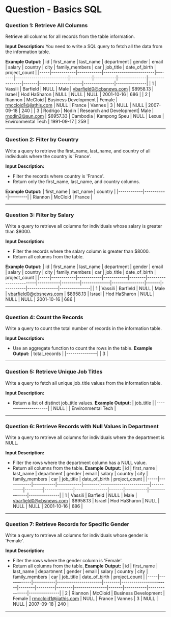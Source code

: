 # Question - Basics SQL

### Question 1: Retrieve All Columns
Retrieve all columns for all records from the table information.

**Input Description:**
You need to write a SQL query to fetch all the data from the information table.

**Example Output:**
| id  | first_name | last_name  | department              | gender | email                    | salary    | country   | city         | family_members | car   | job_title           | date_of_birth | project_count |
|-----|------------|------------|-------------------------|--------|--------------------------|-----------|-----------|--------------|----------------|-------|---------------------|---------------|---------------|
| 1   | Vassili    | Barfield   | NULL                    | Male   | vbarfield0@cbsnews.com   | $8958.13  | Israel    | Hod HaSharon | NULL           | NULL  | NULL                | 2001-10-16    | 686           |
| 2   | Riannon    | McCloid    | Business Development    | Female | rmccloid1@jiathis.com    | NULL      | France    | Vannes       | 3              | NULL  | NULL                | 2007-09-18    | 240           |
| 3   | Rodrigo    | Nodin      | Research and Development| Male   | rnodin2@sun.com          | $6957.33  | Cambodia  | Kampong Speu | NULL           | Lexus | Environmental Tech  | 1991-09-17    | 259           |

---
### Question 2: Filter by Country
Write a query to retrieve the first_name, last_name, and country of all individuals where the country is 'France'.

**Input Description:**
- Filter the records where country is 'France'.
- Return only the first_name, last_name, and country columns.

**Example Output:**
| first_name | last_name | country |
|------------|-----------|---------|
| Riannon    | McCloid   | France  |

---
### Question 3: Filter by Salary
Write a query to retrieve all columns for individuals whose salary is greater than $8000.

**Input Description:**
- Filter the records where the salary column is greater than $8000.
- Return all columns from the table.

**Example Output:**
| id  | first_name | last_name  | department | gender | email                  | salary    | country | city         | family_members | car   | job_title | date_of_birth | project_count |
|-----|------------|------------|------------|--------|------------------------|-----------|---------|--------------|----------------|-------|-----------|---------------|---------------|
| 1   | Vassili    | Barfield   | NULL       | Male   | vbarfield0@cbsnews.com | $8958.13  | Israel  | Hod HaSharon | NULL           | NULL  | NULL      | 2001-10-16    | 686           |

---
### Question 4: Count the Records
Write a query to count the total number of records in the information table.

**Input Description:**
- Use an aggregate function to count the rows in the table.
**Example Output:**
| total_records |
|---------------|
| 3             |

---
### Question 5: Retrieve Unique Job Titles
Write a query to fetch all unique job_title values from the information table.

**Input Description:**
- Return a list of distinct job_title values.
**Example Output:**
| job_title           |
|---------------------|
| NULL               |
| Environmental Tech |

---
### Question 6: Retrieve Records with Null Values in Department
Write a query to retrieve all columns for individuals where the department is NULL.

**Input Description:**
- Filter the rows where the department column has a NULL value.
- Return all columns from the table.
**Example Output:**
| id  | first_name | last_name | department | gender | email                  | salary    | country | city         | family_members | car   | job_title | date_of_birth | project_count |
|-----|------------|-----------|------------|--------|------------------------|-----------|---------|--------------|----------------|-------|-----------|---------------|---------------|
| 1   | Vassili    | Barfield  | NULL       | Male   | vbarfield0@cbsnews.com | $8958.13  | Israel  | Hod HaSharon | NULL           | NULL  | NULL      | 2001-10-16    | 686           |


---
### Question 7: Retrieve Records for Specific Gender
Write a query to retrieve all columns for individuals whose gender is 'Female'.

**Input Description:**
- Filter the rows where the gender column is 'Female'.
- Return all columns from the table.
**Example Output:**
| id  | first_name | last_name | department           | gender | email                 | salary | country | city   | family_members | car   | job_title | date_of_birth | project_count |
|-----|------------|-----------|----------------------|--------|-----------------------|--------|---------|--------|----------------|-------|-----------|---------------|---------------|
| 2   | Riannon    | McCloid   | Business Development | Female | rmccloid1@jiathis.com | NULL   | France  | Vannes | 3              | NULL  | NULL      | 2007-09-18    | 240           |

---